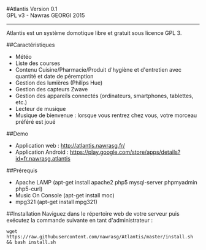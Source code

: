 #Atlantis
Version 0.1  
GPL v3 - Nawras GEORGI 2015  
***


Atlantis est un système domotique libre et gratuit sous licence GPL 3.


##Caractéristiques
* Météo
* Liste des courses
* Contenu Cuisine/Pharmacie/Produit d'hygiène et d'entretien avec quantité et date de péremption
* Gestion des lumières (Philips Hue)
* Gestion des capteurs Zwave
* Gestion des appareils connectés (ordinateurs, smartphones, tablettes, etc.)
* Lecteur de musique
* Musique de bienvenue : lorsque vous rentrez chez vous, votre morceau préféré est joué

##Demo
* Application web : <http://atlantis.nawrasg.fr/>
* Application Android : <https://play.google.com/store/apps/details?id=fr.nawrasg.atlantis>

##Prérequis
* Apache LAMP (apt-get install apache2 php5 mysql-server phpmyadmin php5-curl)
* Music On Console (apt-get install moc)
* mpg321 (apt-get install mpg321)

##Installation
Naviguez dans le répertoire web de votre serveur puis exécutez la commande suivante en tant d'administrateur :

    wget https://raw.githubusercontent.com/nawrasg/Atlantis/master/install.sh && bash install.sh
